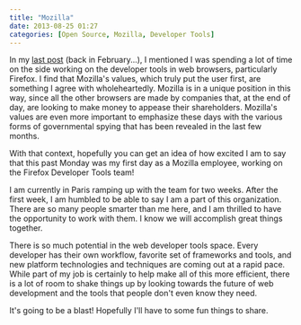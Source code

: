 ```yaml
---
title: "Mozilla"
date: 2013-08-25 01:27
categories: [Open Source, Mozilla, Developer Tools]
---
```


In my [last post][1] (back in February...), I mentioned I was spending a lot of
time on the side working on the developer tools in web browsers, particularly
Firefox.  I find that Mozilla's values, which truly put the user first, are
something I agree with wholeheartedly.  Mozilla is in a unique position in this
way, since all the other browsers are made by companies that, at the end of day,
are looking to make money to appease their shareholders.  Mozilla's values are
even more important to emphasize these days with the various forms of
governmental spying that has been revealed in the last few months.

With that context, hopefully you can get an idea of how excited I am to say that
this past Monday was my first day as a Mozilla employee, working on the Firefox
Developer Tools team!

I am currently in Paris ramping up with the team for two weeks.  After the first
week, I am humbled to be able to say I am a part of this organization.  There
are so many people smarter than me here, and I am thrilled to have the
opportunity to work with them.  I know we will accomplish great things together.

There is so much potential in the web developer tools space.  Every developer
has their own workflow, favorite set of frameworks and tools, and new platform
technologies and techniques are coming out at a rapid pace.  While part of my
job is certainly to help make all of this more efficient, there is a lot of room
to shake things up by looking towards the future of web development and the
tools that people don't even know they need.

It's going to be a blast! Hopefully I'll have to some fun things to share.

[1]: /blog/2013/02/17/into-the-open/
